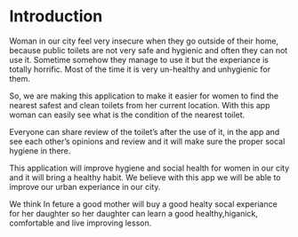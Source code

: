 # Introduction

Woman in our city feel very insecure when they go outside of their home, because public toilets are not very safe and hygienic and often they can not use it. Sometime somehow they manage to use it but the experiance is totally horrific. Most of the time it is very un-healthy and unhygienic for them.

So, we are making this application to make it easier for women to find the nearest safest and clean toilets from her current location. With this app woman can easily see what is the condition of the nearest toilet. 

Everyone can share review of the toilet’s after the use of it, in the app and see each other’s opinions and review and it will make sure the proper socal hygiene in there. 

This application will improve hygiene and social health for women in our city and it will bring a healthy habit. We believe with this app we will be able to improve our urban experiance in our city.

We think In feture a good mother will buy a good healty socal experiance for her daughter so her daughter  can learn a good healthy,higanick, comfortable and live improving lesson.



